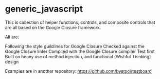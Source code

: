 generic_javascript
==================

This is collection of helper functions, controls, and composite controls that are all based on the Google Closure framework.

All are:

Following the style guildlines for Google Closure
Checked against the Google Closure linter
Compiled with the Google Closure compiler
Test first
Built on heavy use of method injection, and functional (Wishful Thinking) design


Examples are in another repository: https://github.com/byatool/testboard
